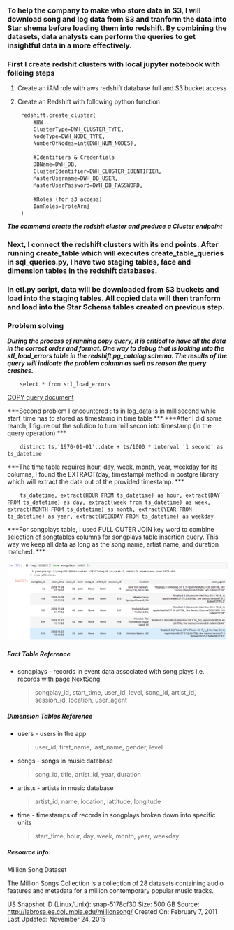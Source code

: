 ### To help the company to make who store data in S3, I will download song and log data from S3 and tranform the data into Star shema before loading them into redshift. By combining the datasets, data analysts can perform the queries to get insightful data in a more effectively. 

### First I create redshit clusters with local jupyter notebook with folloing steps

1. Create an iAM role with aws redshift database full and S3 bucket access
2. Create an Redshift with following python function 
        
        redshift.create_cluster(        
            #HW
            ClusterType=DWH_CLUSTER_TYPE,
            NodeType=DWH_NODE_TYPE,
            NumberOfNodes=int(DWH_NUM_NODES),

            #Identifiers & Credentials
            DBName=DWH_DB,
            ClusterIdentifier=DWH_CLUSTER_IDENTIFIER,
            MasterUsername=DWH_DB_USER,
            MasterUserPassword=DWH_DB_PASSWORD,
            
            #Roles (for s3 access)
            IamRoles=[roleArn]  
        )
   

***The command create the redshit cluster and produce a Cluster endpoint***
 
### Next, I connect the redshift clusters with its end points. After running create_table which will executes create_table_queries in sql_queries.py,  I have two staging tables, face and dimension tables in the redshift databases.

### In etl.py script, data will be downloaded from S3 buckets and load into the staging tables. All copied data will then tranform and load into the Star Schema tables created on previous step.  

### Problem solving

***During the process of running copy query, it is critical to have all the data in the correct order and format. One way to debug that is looking into the stl_load_errors table in the redshift pg_catalog schema. The results of the query will indicate the problem column as well as reason the query crashes.***

        select * from stl_load_errors

[COPY query document](https://docs.aws.amazon.com/redshift/latest/dg/r_COPY.html)


***Second problem I encountered : ts in log_data is in millisecond while start_time has to stored as timestamp in time table ***
***After I did some rearch, I figure out the solution to turn millisecon into timestamp (in the query operation) ***

        distinct ts,'1970-01-01'::date + ts/1000 * interval '1 second' as ts_datetime
        
***The time table requires hour, day, week, month, year, weekday for its columns, I found the EXTRACT(day, timestamp) method in postgre library which will extract the data out of the provided timestamp. ***

        ts_datetime, extract(HOUR FROM ts_datetime) as hour, extract(DAY FROM ts_datetime) as day, extract(week from ts_datetime) as week, extract(MONTH FROM ts_datetime) as month, extract(YEAR FROM ts_datetime) as year, extract(WEEKDAY FROM ts_datetime) as weekday 

***For songplays table, I used FULL OUTER JOIN key word to combine selection of songtables columns for songplays table insertion query. This way we keep all data as long as the song name, artist name, and duration matched.   ***

![songplyas table result](/doc/songplays_table_result.png)


##### Fact Table Reference

* songplays - records in event data associated with song plays i.e. records with page NextSong
    
    > songplay_id, start_time, user_id, level, song_id, artist_id, session_id, location, user_agent

##### Dimension Tables Reference

* users - users in the app
    > user_id, first_name, last_name, gender, level
* songs - songs in music database
    > song_id, title, artist_id, year, duration
* artists - artists in music database
    > artist_id, name, location, lattitude, longitude
* time - timestamps of records in songplays broken down into specific units
    > start_time, hour, day, week, month, year, weekday

##### Resource Info:


Million Song Dataset

The Million Songs Collection is a collection of 28 datasets containing audio features and metadata for a million contemporary popular music tracks.

US Snapshot ID (Linux/Unix): snap-5178cf30
Size: 500 GB
Source: http://labrosa.ee.columbia.edu/millionsong/
Created On: February 7, 2011
Last Updated: November 24, 2015


